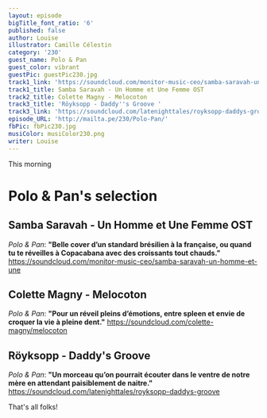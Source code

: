 ```yaml
---
layout: episode
bigTitle_font_ratio: '6'
published: false
author: Louise
illustrator: Camille Célestin
category: '230'
guest_name: Polo & Pan
guest_color: vibrant
guestPic: guestPic230.jpg
track1_link: 'https://soundcloud.com/monitor-music-ceo/samba-saravah-un-homme-et-une'
track1_title: Samba Saravah - Un Homme et Une Femme OST
track2_title: Colette Magny - Melocoton
track3_title: 'Röyksopp - Daddy''s Groove '
track3_link: 'https://soundcloud.com/latenighttales/royksopp-daddys-groove'
episode_URL: 'http://mailta.pe/230/Polo-Pan/'
fbPic: fbPic230.jpg
musiColor: musiColor230.png
writer: Louise
---
```

<p id="introduction">This morning</p>

# Polo & Pan's selection

## Samba Saravah - Un Homme et Une Femme OST
_Polo & Pan_: **"**Belle cover d’un standard brésilien à la française, ou quand tu te réveilles à Copacabana avec des croissants tout chauds.**"**
https://soundcloud.com/monitor-music-ceo/samba-saravah-un-homme-et-une

## Colette Magny - Melocoton
_Polo & Pan_: **"**Pour un réveil pleins d’émotions, entre spleen et envie de croquer la vie à pleine dent.**"**
https://soundcloud.com/colette-magny/melocoton

## Röyksopp - Daddy's Groove 
_Polo & Pan_: **"**Un morceau qu’on pourrait écouter dans le ventre de notre mère en attendant paisiblement de naitre.**"**
https://soundcloud.com/latenighttales/royksopp-daddys-groove

<p id="outroduction">That's all folks!</p>
